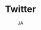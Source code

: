 ---
title: "Twitter"

tags:
  - sosiaalinen-media


author: JA

link-pdf: https://www.entersenior.fi/@Bin/1371646/Twitter.pdf
link-pptx: http://#
---